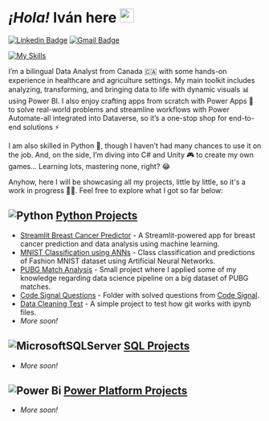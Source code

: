 # *¡Hola!* **Iván** here <img src="https://media.giphy.com/media/hvRJCLFzcasrR4ia7z/giphy.gif" width="28px" height="28px">
[![Linkedin Badge](https://img.shields.io/badge/-itravisany-blue?style=flat-square&logo=Linkedin&logoColor=white&link=https://www.linkedin.com/in/itravisany)](https://www.linkedin.com/in/itravisany) [![Gmail Badge](https://img.shields.io/badge/-itravisany@gmail.com-c14438?style=flat-square&logo=Gmail&logoColor=white&link=mailto:itravisany@gmail.com)](mailto:itravisany@gmail.com)

[![My Skills](https://skillicons.dev/icons?i=vscode,unity,github,obsidian)](https://skillicons.dev)

I’m a bilingual Data Analyst from Canada 🇨🇦 with some hands-on experience in healthcare and agriculture settings. My main toolkit includes analyzing, transforming, and bringing data to life with dynamic visuals 📊 using Power BI. I also enjoy crafting apps from scratch with Power Apps 📱 to solve real-world problems and streamline workflows with Power Automate-all integrated into Dataverse, so it’s a one-stop shop for end-to-end solutions ⚡️

I am also skilled in Python 🐍, though I haven’t had many chances to use it on the job. And, on the side, I’m diving into C# and Unity 🎮 to create my own games... Learning lots, mastering none, right? 😂

Anyhow, here I will be showcasing all my projects, little by little, so it's a work in progress 💪🏼. Feel free to explore what I got so far below:

## ![Python](https://img.shields.io/badge/python-3670A0?style=for-the-badge&logo=python&logoColor=ffdd54) [Python Projects](https://github.com/ivantravisany/ivantravisany.github.io/tree/main/Python/)
- [Streamlit Breast Cancer Predictor](https://github.com/ivantravisany/ivantravisany.github.io/tree/main/Python/Streamlit%20Breast%20Cancer%20Predictor/) - A Streamlit-powered app for breast cancer prediction and data analysis using machine learning.
- [MNIST Classification using ANNs](https://github.com/ivantravisany/ivantravisany.github.io/tree/main/Python/MNIST%20Classification%20with%20ANNs/) - Class classification and predictions of Fashion MNIST dataset using Artificial Neural Networks.
- [PUBG Match Analysis](https://github.com/ivantravisany/ivantravisany.github.io/tree/main/Python/PUBG%20Match%20Analysis/) - Small project where I applied some of my knowledge regarding data science pipeline on a big dataset of PUBG matches.
- [Code Signal Questions](https://github.com/ivantravisany/ivantravisany.github.io/tree/main/Python/Code%20Signal/) - Folder with solved questions from [Code Signal](https://app.codesignal.com).
- [Data Cleaning Test](https://github.com/ivantravisany/ivantravisany.github.io/tree/main/Python/Test) - A simple project to test how git works with ipynb files.
- *More soon!*

## ![MicrosoftSQLServer](https://img.shields.io/badge/Microsoft%20SQL%20Server-CC2927?style=for-the-badge&logo=microsoft%20sql%20server&logoColor=white) [SQL Projects](https://github.com/ivantravisany/ivantravisany.github.io/tree/main/SQL/)
- *More soon!*

## ![Power Bi](https://img.shields.io/badge/power_bi-F2C811?style=for-the-badge&logo=powerbi&logoColor=black) [Power Platform Projects](https://github.com/ivantravisany/ivantravisany.github.io/tree/main/Power%20Platform/)
- *More soon!*